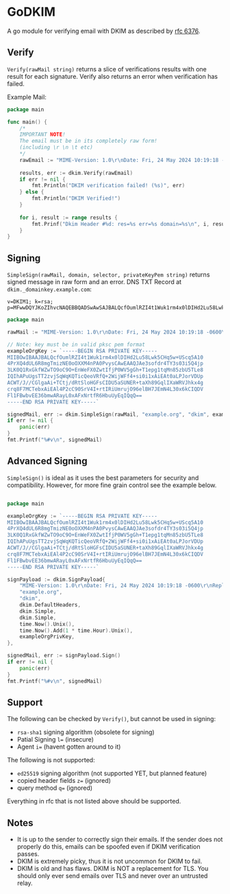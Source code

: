 # GoDKIM
A go module for verifying email with DKIM as described by [rfc 6376](https://datatracker.ietf.org/doc/html/rfc6376).

## Verify
`Verify(rawMail string)` returns a slice of verifications results with one result for each signature. Verify also returns an error when verification has failed.

Example Mail:
```go
package main

func main() {
    /*
    IMPORTANT NOTE!
    The email must be in its completely raw form!
    (including \r \n \t etc)
    */
    rawEmail := "MIME-Version: 1.0\r\nDate: Fri, 24 May 2024 10:19:18 -0600\r\nReply-To: John.Doe@example.org\r\nSubject: Test Email\r\nFrom: John Doe <John.Doe@example.org>\r\nTo: alice@colorado.edu\r\nContent-Type: multipart/alternative; boundary=\"00000000000095c7110619358760\"\r\n\r\n--00000000000095c7110619358760\r\nContent-Type: text/plain; charset=\"UTF-8\"\r\n\r\nthis is a test email\r\n\r\n--00000000000095c7110619358760\r\nContent-Type: text/html; charset=\"UTF-8\"\r\n\r\n<div dir=\"ltr\">this is a test email</div>\r\n\r\n--00000000000095c7110619358760--"
    
    results, err := dkim.Verify(rawEmail)
    if err != nil {
        fmt.Println("DKIM verification failed! (%s)", err)
    } else {
        fmt.Println("DKIM Verified!")
    }
    
    for i, result := range results {
        fmt.Prinf("Dkim Header #%d: res=%s err=%s domain=%s\n", i, result.Result, result.Err, result.Domain)
    }
}
```

## Signing
`SimpleSign(rawMail, domain, selector, privateKeyPem string)` returns signed message in raw form and an error.
DNS TXT Record at `dkim._domainkey.example.com`:
```
v=DKIM1; k=rsa; p=MFwwDQYJKoZIhvcNAQEBBQADSwAwSAJBALQcfOumlRZI4t1Wuk1rm4x0lDIHd2Lu58Lwk5CHq5w+UScq5A104PrXQ4dUL6R8mgTmizNE0oOXXM4nPA0PvysCAwEAAQ==
```
```go
package main

rawMail := "MIME-Version: 1.0\r\nDate: Fri, 24 May 2024 10:19:18 -0600\r\nReply-To: John.Doe@example.org\r\nSubject: Test Email\r\nFrom: John Doe <John.Doe@example.org>\r\nTo: alice@colorado.edu\r\nContent-Type: multipart/alternative; boundary=\"00000000000095c7110619358760\"\r\n\r\n--00000000000095c7110619358760\r\nContent-Type: text/plain; charset=\"UTF-8\"\r\n\r\nthis is a test email\r\n\r\n--00000000000095c7110619358760\r\nContent-Type: text/html; charset=\"UTF-8\"\r\n\r\n<div dir=\"ltr\">this is a test email</div>\r\n\r\n--00000000000095c7110619358760--"

// Note: key must be in valid pksc pem format
exampleOrgKey := `-----BEGIN RSA PRIVATE KEY-----
MIIBOwIBAAJBALQcfOumlRZI4t1Wuk1rm4x0lDIHd2Lu58Lwk5CHq5w+UScq5A10
4PrXQ4dUL6R8mgTmizNE0oOXXM4nPA0PvysCAwEAAQJAe3sofdr4TY3s03i5Q4jp
3LK0Q1RxGkfWZwTO9oC9O+EnWeFX0ZwtIfjP0WV5gGh+T1epg1tqMn85zbU5TLe8
IQIhAPuUgsTT2zvjSqWqKQTicQeoVRfQ+2WijWFf4+si0i1xAiEAt0aLPJorVDUp
ACWT/J//CGlgaAi+TCtj/dRtSloHGFsCIDU5aSUNER+taXh89GqlIXaWRVJhkx4g
crq8F7MCTebxAiEAl4P2cC90SrV4I+rtIRiUmrujO96elBH7JEmN4L30x6kCIQDV
Fl1FBwbvEE36bmwARayL0xAFxNrtfR6HbuUyEqIQqQ==
-----END RSA PRIVATE KEY-----`

signedMail, err := dkim.SimpleSign(rawMail, "example.org", "dkim", exampleOrgKey)
if err != nil {
    panic(err)
}
fmt.Printf("%#v\n", signedMail)
```

## Advanced Signing
`SimpleSign()` is ideal as it uses the best parameters for security and compatibility. However, for more fine grain control see the example below.
```go

package main

exampleOrgKey := `-----BEGIN RSA PRIVATE KEY-----
MIIBOwIBAAJBALQcfOumlRZI4t1Wuk1rm4x0lDIHd2Lu58Lwk5CHq5w+UScq5A10
4PrXQ4dUL6R8mgTmizNE0oOXXM4nPA0PvysCAwEAAQJAe3sofdr4TY3s03i5Q4jp
3LK0Q1RxGkfWZwTO9oC9O+EnWeFX0ZwtIfjP0WV5gGh+T1epg1tqMn85zbU5TLe8
IQIhAPuUgsTT2zvjSqWqKQTicQeoVRfQ+2WijWFf4+si0i1xAiEAt0aLPJorVDUp
ACWT/J//CGlgaAi+TCtj/dRtSloHGFsCIDU5aSUNER+taXh89GqlIXaWRVJhkx4g
crq8F7MCTebxAiEAl4P2cC90SrV4I+rtIRiUmrujO96elBH7JEmN4L30x6kCIQDV
Fl1FBwbvEE36bmwARayL0xAFxNrtfR6HbuUyEqIQqQ==
-----END RSA PRIVATE KEY-----`

signPayload := dkim.SignPayload{
	"MIME-Version: 1.0\r\nDate: Fri, 24 May 2024 10:19:18 -0600\r\nReply-To: John.Doe@example.org\r\nSubject: Test Email\r\nFrom: John Doe <John.Doe@example.org>\r\nTo: alice@colorado.edu\r\nContent-Type: multipart/alternative; boundary=\"00000000000095c7110619358760\"\r\n\r\n--00000000000095c7110619358760\r\nContent-Type: text/plain; charset=\"UTF-8\"\r\n\r\nthis is a test email\r\n\r\n--00000000000095c7110619358760\r\nContent-Type: text/html; charset=\"UTF-8\"\r\n\r\n<div dir=\"ltr\">this is a test email</div>\r\n\r\n--00000000000095c7110619358760--",
	"example.org",
	"dkim",
	dkim.DefaultHeaders,
	dkim.Simple,
	dkim.Simple,
	time.Now().Unix(),
	time.Now().Add(1 * time.Hour).Unix(),
	exampleOrgPrivKey,
},

signedMail, err := signPayload.Sign()
if err != nil {
    panic(err)
}
fmt.Printf("%#v\n", signedMail)
```

## Support
The following can be checked by `Verify()`, but cannot be used in signing:
 - `rsa-sha1` signing algorithm (obsolete for signing)
 - Patial Signing `l=` (insecure)
 - Agent `i=` (havent gotten around to it)

The following is not supported:
 - `ed25519` signing algorithm (not supported YET, but planned feature)
 - copied header fields `z=` (ignored)
 - query method `q=` (ignored)

Everything in rfc that is not listed above should be supported.

## Notes
- It is up to the sender to correctly sign their emails. If the sender does not properly do this, emails can be spoofed even if DKIM verification passes.
- DKIM is extremely picky, thus it is not uncommon for DKIM to fail.
- DKIM is old and has flaws. DKIM is NOT a replacement for TLS. 
You should only ever send emails over TLS and never over an untrusted relay.


